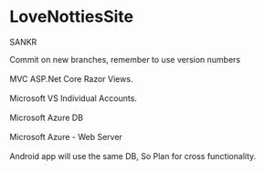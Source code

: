 # LoveNottiesSite
SANKR

Commit on new branches, remember to use version numbers
<br><br>
MVC ASP.Net Core Razor Views.
<br><br>
Microsoft VS Individual Accounts.
<br><br>
Microsoft Azure DB
<br><br>
Microsoft Azure - Web Server
<br><br>
Android app will use the same DB, So Plan for cross functionality.
